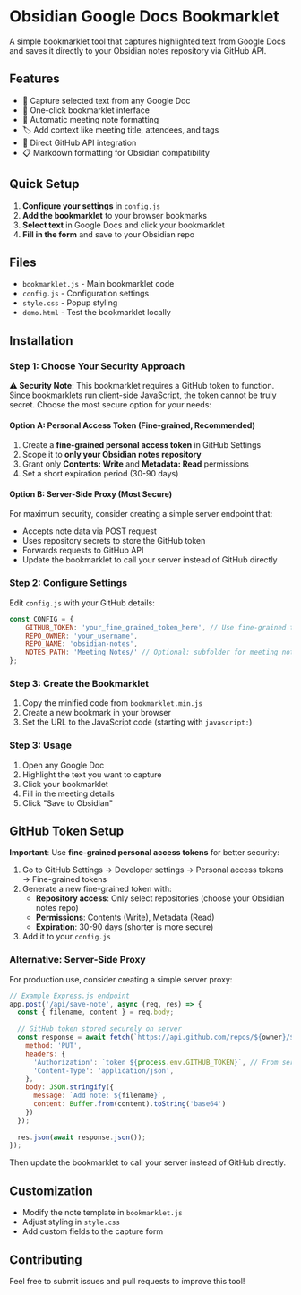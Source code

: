 # Obsidian Google Docs Bookmarklet

A simple bookmarklet tool that captures highlighted text from Google Docs and saves it directly to your Obsidian notes repository via GitHub API.

## Features

- 📝 Capture selected text from any Google Doc
- 🔗 One-click bookmarklet interface
- 📅 Automatic meeting note formatting
- 🏷️ Add context like meeting title, attendees, and tags
- 🔄 Direct GitHub API integration
- 📋 Markdown formatting for Obsidian compatibility

## Quick Setup

1. **Configure your settings** in `config.js`
2. **Add the bookmarklet** to your browser bookmarks
3. **Select text** in Google Docs and click your bookmarklet
4. **Fill in the form** and save to your Obsidian repo

## Files

- `bookmarklet.js` - Main bookmarklet code
- `config.js` - Configuration settings
- `style.css` - Popup styling
- `demo.html` - Test the bookmarklet locally

## Installation

### Step 1: Choose Your Security Approach

**⚠️ Security Note**: This bookmarklet requires a GitHub token to function. Since bookmarklets run client-side JavaScript, the token cannot be truly secret. Choose the most secure option for your needs:

#### Option A: Personal Access Token (Fine-grained, Recommended)

1. Create a **fine-grained personal access token** in GitHub Settings
2. Scope it to **only your Obsidian notes repository**
3. Grant only **Contents: Write** and **Metadata: Read** permissions
4. Set a short expiration period (30-90 days)

#### Option B: Server-Side Proxy (Most Secure)

For maximum security, consider creating a simple server endpoint that:

- Accepts note data via POST request
- Uses repository secrets to store the GitHub token
- Forwards requests to GitHub API
- Update the bookmarklet to call your server instead of GitHub directly

### Step 2: Configure Settings

Edit `config.js` with your GitHub details:

```javascript
const CONFIG = {
    GITHUB_TOKEN: 'your_fine_grained_token_here', // Use fine-grained token
    REPO_OWNER: 'your_username',
    REPO_NAME: 'obsidian-notes',
    NOTES_PATH: 'Meeting Notes/' // Optional: subfolder for meeting notes
};
```

### Step 3: Create the Bookmarklet

1. Copy the minified code from `bookmarklet.min.js`
2. Create a new bookmark in your browser
3. Set the URL to the JavaScript code (starting with `javascript:`)

### Step 3: Usage

1. Open any Google Doc
2. Highlight the text you want to capture
3. Click your bookmarklet
4. Fill in the meeting details
5. Click "Save to Obsidian"

## GitHub Token Setup

**Important**: Use **fine-grained personal access tokens** for better security:

1. Go to GitHub Settings → Developer settings → Personal access tokens → Fine-grained tokens
2. Generate a new fine-grained token with:
   - **Repository access**: Only select repositories (choose your Obsidian notes repo)
   - **Permissions**: Contents (Write), Metadata (Read)
   - **Expiration**: 30-90 days (shorter is more secure)
3. Add it to your `config.js`

### Alternative: Server-Side Proxy

For production use, consider creating a simple server proxy:

```javascript
// Example Express.js endpoint
app.post('/api/save-note', async (req, res) => {
  const { filename, content } = req.body;
  
  // GitHub token stored securely on server
  const response = await fetch(`https://api.github.com/repos/${owner}/${repo}/contents/${filename}`, {
    method: 'PUT',
    headers: {
      'Authorization': `token ${process.env.GITHUB_TOKEN}`, // From server environment
      'Content-Type': 'application/json',
    },
    body: JSON.stringify({
      message: `Add note: ${filename}`,
      content: Buffer.from(content).toString('base64')
    })
  });
  
  res.json(await response.json());
});
```

Then update the bookmarklet to call your server instead of GitHub directly.

## Customization

- Modify the note template in `bookmarklet.js`
- Adjust styling in `style.css`
- Add custom fields to the capture form

## Contributing

Feel free to submit issues and pull requests to improve this tool!